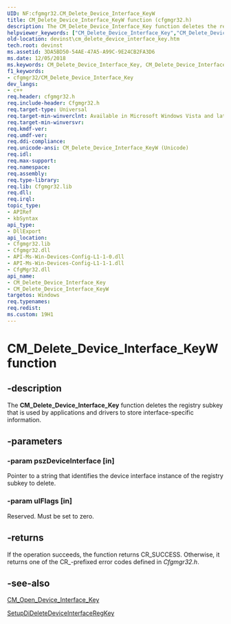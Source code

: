 ```yaml
---
UID: NF:cfgmgr32.CM_Delete_Device_Interface_KeyW
title: CM_Delete_Device_Interface_KeyW function (cfgmgr32.h)
description: The CM_Delete_Device_Interface_Key function deletes the registry subkey that is used by applications and drivers to store interface-specific information.
helpviewer_keywords: ["CM_Delete_Device_Interface_Key","CM_Delete_Device_Interface_Key function [Device and Driver Installation]","CM_Delete_Device_Interface_KeyW","cfgmgr32/CM_Delete_Device_Interface_Key","cfgmgr32/CM_Delete_Device_Interface_KeyW","devinst.cm_delete_device_interface_key"]
old-location: devinst\cm_delete_device_interface_key.htm
tech.root: devinst
ms.assetid: 3DA5BD50-54AE-47A5-A99C-9E24CB2FA3D6
ms.date: 12/05/2018
ms.keywords: CM_Delete_Device_Interface_Key, CM_Delete_Device_Interface_Key function [Device and Driver Installation], CM_Delete_Device_Interface_KeyW, cfgmgr32/CM_Delete_Device_Interface_Key, cfgmgr32/CM_Delete_Device_Interface_KeyW, devinst.cm_delete_device_interface_key
f1_keywords:
- cfgmgr32/CM_Delete_Device_Interface_Key
dev_langs:
- c++
req.header: cfgmgr32.h
req.include-header: Cfgmgr32.h
req.target-type: Universal
req.target-min-winverclnt: Available in Microsoft Windows Vista and later versions of Windows.
req.target-min-winversvr: 
req.kmdf-ver: 
req.umdf-ver: 
req.ddi-compliance: 
req.unicode-ansi: CM_Delete_Device_Interface_KeyW (Unicode)
req.idl: 
req.max-support: 
req.namespace: 
req.assembly: 
req.type-library: 
req.lib: Cfgmgr32.lib
req.dll: 
req.irql: 
topic_type:
- APIRef
- kbSyntax
api_type:
- DllExport
api_location:
- Cfgmgr32.lib
- Cfgmgr32.dll
- API-Ms-Win-Devices-Config-L1-1-0.dll
- API-Ms-Win-Devices-Config-L1-1-1.dll
- CfgMgr32.dll
api_name:
- CM_Delete_Device_Interface_Key
- CM_Delete_Device_Interface_KeyW
targetos: Windows
req.typenames: 
req.redist: 
ms.custom: 19H1
---
```


# CM_Delete_Device_Interface_KeyW function


## -description


The <b>CM_Delete_Device_Interface_Key</b> function deletes the registry subkey that is used by applications and drivers to store interface-specific information.


## -parameters




### -param pszDeviceInterface [in]

Pointer to a string that identifies the device interface instance of the registry subkey to delete.


### -param ulFlags [in]

Reserved. Must be set to zero.


## -returns



If the operation succeeds, the function returns CR_SUCCESS. Otherwise, it returns one of the CR_-prefixed error codes defined in <i>Cfgmgr32.h</i>.




## -see-also




<a href="https://docs.microsoft.com/windows/desktop/api/cfgmgr32/nf-cfgmgr32-cm_open_device_interface_keyw">CM_Open_Device_Interface_Key</a>



<a href="https://docs.microsoft.com/windows/desktop/api/setupapi/nf-setupapi-setupdideletedeviceinterfaceregkey">SetupDiDeleteDeviceInterfaceRegKey</a>
 

 

